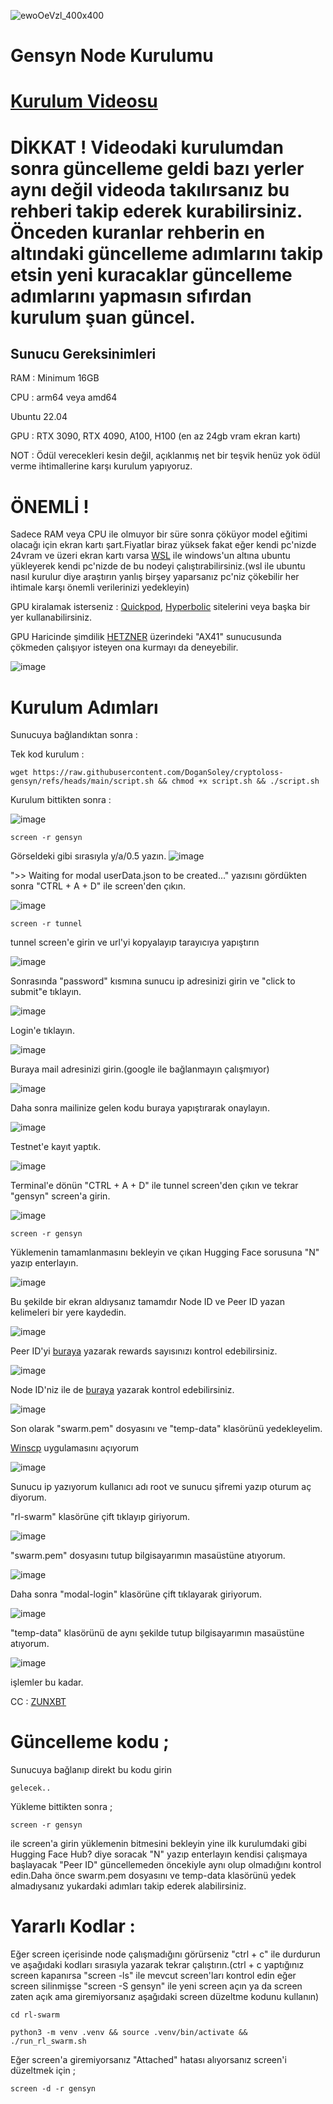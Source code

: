 ![ewoOeVzl_400x400](https://github.com/user-attachments/assets/823eb796-85ca-438d-b9f5-136afad96e7e)

# Gensyn Node Kurulumu

# [Kurulum Videosu](https://youtu.be/jZIDwKNVwrU) 

# DİKKAT ! Videodaki kurulumdan sonra güncelleme geldi bazı yerler aynı değil videoda takılırsanız bu rehberi takip ederek kurabilirsiniz. Önceden kuranlar rehberin en altındaki güncelleme adımlarını takip etsin yeni kuracaklar güncelleme adımlarını yapmasın sıfırdan kurulum şuan güncel.  

## Sunucu Gereksinimleri

RAM : Minimum 16GB

CPU : arm64 veya amd64

Ubuntu 22.04

GPU : RTX 3090, RTX 4090, A100, H100 (en az 24gb vram ekran kartı)

NOT : Ödül verecekleri kesin değil, açıklanmış net bir teşvik henüz yok ödül verme ihtimallerine karşı kurulum yapıyoruz.

# ÖNEMLİ ! 

Sadece RAM veya CPU ile olmuyor bir süre sonra çöküyor model eğitimi olacağı için ekran kartı şart.Fiyatlar biraz yüksek fakat eğer kendi pc'nizde 24vram ve üzeri ekran kartı varsa [WSL](https://learn.microsoft.com/en-us/windows/wsl/install) ile windows'un altına ubuntu yükleyerek kendi pc'nizde de bu nodeyi çalıştırabilirsiniz.(wsl ile ubuntu nasıl kurulur diye araştırın yanlış birşey yaparsanız pc'niz çökebilir her ihtimale karşı önemli verilerinizi yedekleyin)

GPU kiralamak isterseniz : [Quickpod](https://quickpod.io/), [Hyperbolic](https://app.hyperbolic.xyz/) sitelerini veya başka bir yer kullanabilirsiniz.

GPU Haricinde şimdilik [HETZNER](https://www.hetzner.com/dedicated-rootserver/) üzerindeki "AX41" sunucusunda çökmeden çalışıyor isteyen ona kurmayı da deneyebilir.

![image](https://github.com/user-attachments/assets/7b46d5f5-2b2c-4556-96e4-96558eb3b4c4)



# Kurulum Adımları
 
Sunucuya bağlandıktan sonra :

Tek kod kurulum :

```
wget https://raw.githubusercontent.com/DoganSoley/cryptoloss-gensyn/refs/heads/main/script.sh && chmod +x script.sh && ./script.sh
```

Kurulum bittikten sonra :

![image](https://github.com/user-attachments/assets/79ae0b2b-c596-4df5-9aa8-69eefd604085)

```
screen -r gensyn
```
Görseldeki gibi sırasıyla y/a/0.5 yazın.
![image](https://github.com/user-attachments/assets/a7b47801-2ddc-4fa7-9420-edcb8e53dfc3)

">> Waiting for modal userData.json to be created..." yazısını gördükten sonra "CTRL + A + D" ile screen'den çıkın.

![image](https://github.com/user-attachments/assets/1e866785-d042-47de-87ed-2af91b23ca9a)

```
screen -r tunnel
```

tunnel screen'e girin ve url'yi kopyalayıp tarayıcıya yapıştırın 

![image](https://github.com/user-attachments/assets/26669260-5b17-4d6c-b5db-8cfa8a6fcb68)


Sonrasında "password" kısmına sunucu ip adresinizi girin ve "click to submit"e tıklayın.

![image](https://github.com/user-attachments/assets/89a36279-fc85-48be-bed1-cf9d81da12c0)


Login'e tıklayın.

![image](https://github.com/user-attachments/assets/518f930e-19bc-478f-9ea8-42e743bd1c54)

Buraya mail adresinizi girin.(google ile bağlanmayın çalışmıyor)

![image](https://github.com/user-attachments/assets/0e5703c3-cc40-4fb1-b607-9d4fd73562c2)

Daha sonra mailinize gelen kodu buraya yapıştırarak onaylayın.

![image](https://github.com/user-attachments/assets/d8cd7edb-f8ab-454c-8765-1d33db480d73)

Testnet'e kayıt yaptık.

![image](https://github.com/user-attachments/assets/d0749333-e127-4a5a-92e8-348ed9b3debb)


Terminal'e dönün "CTRL + A + D" ile tunnel screen'den çıkın ve tekrar "gensyn" screen'a girin.

![image](https://github.com/user-attachments/assets/0343650f-b069-44cd-9045-7ce1fbf542c6)

```
screen -r gensyn
```
Yüklemenin tamamlanmasını bekleyin ve çıkan Hugging Face sorusuna "N" yazıp enterlayın.

![image](https://github.com/user-attachments/assets/a17230dc-51d6-4d69-bfa2-313b6be1e9a3)


Bu şekilde bir ekran aldıysanız tamamdır Node ID ve Peer ID yazan kelimeleri bir yere kaydedin.

![image](https://github.com/user-attachments/assets/c387d10b-c1f7-44aa-9136-6399ca9e5523)


Peer ID'yi [buraya](https://gensyn-node.vercel.app/) yazarak rewards sayısınızı kontrol edebilirsiniz.

![image](https://github.com/user-attachments/assets/b60bb097-b3d0-4bf8-bdb1-431d3235dde9)

Node ID'niz ile de [buraya](https://dashboard.gensyn.ai/) yazarak kontrol edebilirsiniz.

![image](https://github.com/user-attachments/assets/322f2718-ce77-4536-b543-8dea4d946da6)


Son olarak "swarm.pem" dosyasını ve "temp-data" klasörünü yedekleyelim.

[Winscp](https://winscp.net/eng/download.php) uygulamasını açıyorum

![image](https://github.com/user-attachments/assets/779c1336-0256-4e76-96f8-ca21cceb3333)

Sunucu ip yazıyorum kullanıcı adı root ve sunucu şifremi yazıp oturum aç diyorum.

"rl-swarm" klasörüne çift tıklayıp giriyorum.

![image](https://github.com/user-attachments/assets/c41b4b7f-3d7a-4780-baf2-e20f43ef7f90)

"swarm.pem" dosyasını tutup bilgisayarımın masaüstüne atıyorum.

![image](https://github.com/user-attachments/assets/890a8174-d0e2-4350-93c9-bd0a74edcfbf)

Daha sonra "modal-login" klasörüne çift tıklayarak giriyorum.

![image](https://github.com/user-attachments/assets/c0f5ff19-f931-44b9-a8a2-70de75a5ce7a)

"temp-data" klasörünü de aynı şekilde tutup bilgisayarımın masaüstüne atıyorum.

![image](https://github.com/user-attachments/assets/97bf5d8d-f213-4098-8218-05f607256420)

işlemler bu kadar.

CC : [ZUNXBT](https://github.com/zunxbt/gensyn-testnet)


# Güncelleme kodu ;

Sunucuya bağlanıp direkt bu kodu girin

```
gelecek..
```

Yükleme bittikten sonra ;

```
screen -r gensyn
```

ile screen'a girin yüklemenin bitmesini bekleyin yine ilk kurulumdaki gibi Hugging Face Hub? diye soracak "N" yazıp enterlayın kendisi çalışmaya başlayacak "Peer ID" güncellemeden öncekiyle aynı olup olmadığını kontrol edin.Daha önce swarm.pem dosyasını ve temp-data klasörünü yedek almadıysanız yukardaki adımları takip ederek alabilirsiniz.

# Yararlı Kodlar :

Eğer screen içerisinde node çalışmadığını görürseniz "ctrl + c" ile durdurun ve aşağıdaki kodları sırasıyla yazarak tekrar çalıştırın.(ctrl + c yaptığınız screen kapanırsa "screen -ls" ile mevcut screen'ları kontrol edin eğer screen silinmişse "screen -S gensyn" ile yeni screen açın ya da screen zaten açık ama giremiyorsanız aşağıdaki screen düzeltme kodunu kullanın)

```
cd rl-swarm
```
```
python3 -m venv .venv && source .venv/bin/activate && ./run_rl_swarm.sh
```

Eğer screen'a giremiyorsanız "Attached" hatası alıyorsanız screen'i düzeltmek için ;

```
screen -d -r gensyn
```
